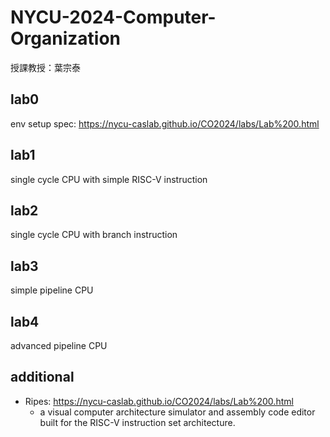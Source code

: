 # NYCU-2024-Computer-Organization
授課教授：葉宗泰
## lab0
env setup
spec: https://nycu-caslab.github.io/CO2024/labs/Lab%200.html
## lab1
single cycle CPU with simple RISC-V instruction
## lab2
single cycle CPU with branch instruction
## lab3
simple pipeline CPU
## lab4
advanced pipeline CPU
## additional
- Ripes: https://nycu-caslab.github.io/CO2024/labs/Lab%200.html
  - a visual computer architecture simulator and assembly code editor built for the RISC-V instruction set architecture.
